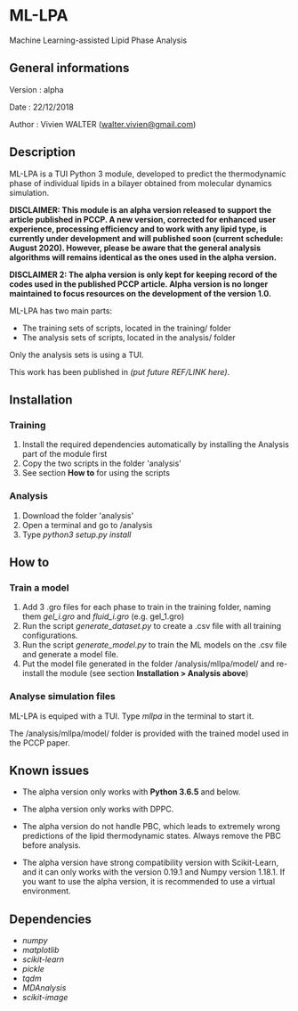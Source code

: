# ML-LPA

Machine Learning-assisted Lipid Phase Analysis

## General informations

Version : alpha

Date : 22/12/2018

Author : Vivien WALTER (walter.vivien@gmail.com)

## Description

ML-LPA is a TUI Python 3 module, developed to predict the thermodynamic phase of individual lipids in a bilayer obtained from molecular dynamics simulation.

**DISCLAIMER: This module is an alpha version released to support the article published in PCCP. A new version, corrected for enhanced user experience, processing efficiency and to work with any lipid type, is currently under development and will published soon (current schedule: August 2020). However, please be aware that the general analysis algorithms will remains identical as the ones used in the alpha version.**

**DISCLAIMER 2: The alpha version is only kept for keeping record of the codes used in the published PCCP article. Alpha version is no longer maintained to focus resources on the development of the version 1.0.**

ML-LPA has two main parts:
- The training sets of scripts, located in the training/ folder
- The analysis sets of scripts, located in the analysis/ folder

Only the analysis sets is using a TUI.

This work has been published in *(put future REF/LINK here)*.

## Installation

### Training

1. Install the required dependencies automatically by installing the Analysis part of the module first
2. Copy the two scripts in the folder 'analysis'
3. See section **How to** for using the scripts

### Analysis

1. Download the folder 'analysis'
2. Open a terminal and go to /analysis
3. Type *python3 setup.py install*

## How to

### Train a model ###

1. Add 3 .gro files for each phase to train in the training folder, naming them *gel_i.gro* and *fluid_i.gro* (e.g. gel_1.gro)
2. Run the script *generate_dataset.py* to create a .csv file with all training configurations.
3. Run the script *generate_model.py* to train the ML models on the .csv file and generate a model file.
4. Put the model file generated in the folder /analysis/mllpa/model/ and re-install the module (see section **Installation > Analysis above**)

### Analyse simulation files ###

ML-LPA is equiped with a TUI. Type *mllpa* in the terminal to start it.

The /analysis/mllpa/model/ folder is provided with the trained model used in the PCCP paper.

## Known issues

* The alpha version only works with **Python 3.6.5** and below.

* The alpha version only works with DPPC.

* The alpha version do not handle PBC, which leads to extremely wrong predictions of the lipid thermodynamic states. Always remove the PBC before analysis.

* The alpha version have strong compatibility version with Scikit-Learn, and it can only works with the version 0.19.1 and Numpy version 1.18.1. If you want to use the alpha version, it is recommended to use a virtual environment.

## Dependencies

* *numpy*
* *matplotlib*
* *scikit-learn*
* *pickle*
* *tqdm*
* *MDAnalysis*
* *scikit-image*
